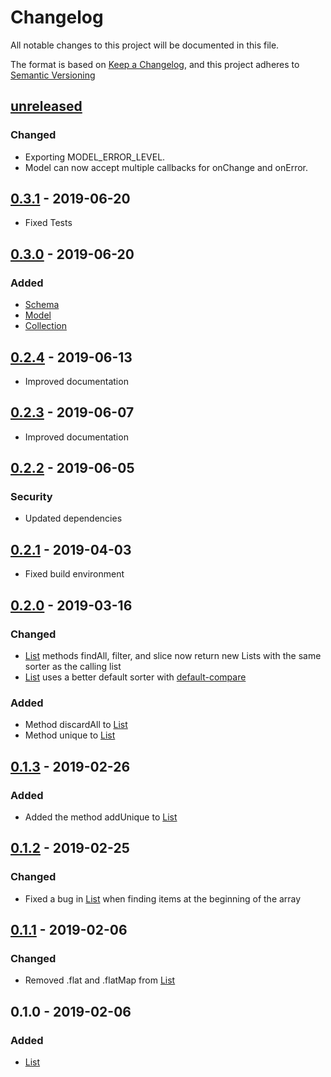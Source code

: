 # Changelog
All notable changes to this project will be documented in this file.

The format is based on [Keep a Changelog](https://keepachangelog.com/en/1.0.0/),
and this project adheres to [Semantic Versioning](https://semver.org/spec/v2.0.0.html)

## [unreleased]
### Changed
- Exporting MODEL_ERROR_LEVEL.
- Model can now accept multiple callbacks for onChange and onError.

## [0.3.1] - 2019-06-20
- Fixed Tests

## [0.3.0] - 2019-06-20
### Added
- [Schema](docs/Schema.md)
- [Model](docs/Model.md)
- [Collection](docs/Collection.md)

## [0.2.4] - 2019-06-13
- Improved documentation

## [0.2.3] - 2019-06-07
- Improved documentation

## [0.2.2] - 2019-06-05
### Security
- Updated dependencies

## [0.2.1] - 2019-04-03
- Fixed build environment

## [0.2.0] - 2019-03-16
### Changed
- [List](docs/List.md) methods findAll, filter, and slice now return new Lists with the same sorter as the calling list 
- [List](docs/List.md) uses a better default sorter with [default-compare](https://www.npmjs.com/package/default-compare)

### Added
- Method discardAll to [List](docs/List.md)
- Method unique to [List](docs/List.md)

## [0.1.3] - 2019-02-26
### Added
- Added the method addUnique to [List](docs/List.md)

## [0.1.2] - 2019-02-25
### Changed
- Fixed a bug in [List](docs/List.md) when finding items at the beginning of the array

## [0.1.1] - 2019-02-06
### Changed
- Removed .flat and .flatMap from [List](docs/List.md)

## 0.1.0 - 2019-02-06
### Added
- [List](docs/List.md)

[unreleased]: https://github.com/DarrenPaulWright/hord/compare/v0.3.1...unreleased
[0.3.1]: https://github.com/DarrenPaulWright/hord/compare/v0.3.0...v0.3.1
[0.3.0]: https://github.com/DarrenPaulWright/hord/compare/v0.2.4...v0.3.0
[0.2.4]: https://github.com/DarrenPaulWright/hord/compare/v0.2.3...v0.2.4
[0.2.3]: https://github.com/DarrenPaulWright/hord/compare/v0.2.2...v0.2.3
[0.2.2]: https://github.com/DarrenPaulWright/hord/compare/v0.2.1...v0.2.2
[0.2.1]: https://github.com/DarrenPaulWright/hord/compare/v0.2.0...v0.2.1
[0.2.0]: https://github.com/DarrenPaulWright/hord/compare/v0.1.3...v0.2.0
[0.1.3]: https://github.com/DarrenPaulWright/hord/compare/v0.1.2...v0.1.3
[0.1.2]: https://github.com/DarrenPaulWright/hord/compare/v0.1.1...v0.1.2
[0.1.1]: https://github.com/DarrenPaulWright/hord/compare/v0.1.0...v0.1.1
